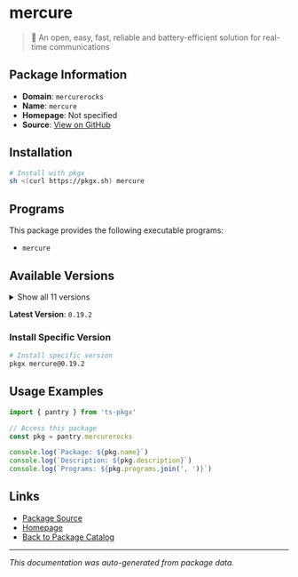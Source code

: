 # mercure

> 🪽 An open, easy, fast, reliable and battery-efficient solution for real-time communications

## Package Information

- **Domain**: `mercurerocks`
- **Name**: `mercure`
- **Homepage**: Not specified
- **Source**: [View on GitHub](https://github.com/pkgxdev/pantry/tree/main/projects/mercure.rocks/package.yml)

## Installation

```bash
# Install with pkgx
sh <(curl https://pkgx.sh) mercure
```

## Programs

This package provides the following executable programs:

- `mercure`

## Available Versions

<details>
<summary>Show all 11 versions</summary>

- `0.19.2`, `0.19.1`, `0.19.0`, `0.18.4`, `0.18.3`
- `0.18.2`, `0.18.1`, `0.18.0`, `0.17.1`, `0.17.0`
- `0.16.3`

</details>

**Latest Version**: `0.19.2`

### Install Specific Version

```bash
# Install specific version
pkgx mercure@0.19.2
```

## Usage Examples

```typescript
import { pantry } from 'ts-pkgx'

// Access this package
const pkg = pantry.mercurerocks

console.log(`Package: ${pkg.name}`)
console.log(`Description: ${pkg.description}`)
console.log(`Programs: ${pkg.programs.join(', ')}`)
```

## Links

- [Package Source](https://github.com/pkgxdev/pantry/tree/main/projects/mercure.rocks/package.yml)
- [Homepage](#)
- [Back to Package Catalog](../package-catalog.md)

---

*This documentation was auto-generated from package data.*

